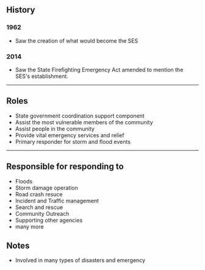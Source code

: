
## History

### 1962

- Saw the creation of what would become the SES

### 2014

- Saw the State Firefighting Emergency Act amended to mention the SES's establishment.

---
## Roles

- State government coordination support component
- Assist the most vulnerable members of the community
- Assist people in the community
- Provide vital emergency services and relief
- Primary responder for storm and flood events

---

## Responsible for responding to

- Floods
- Storm damage operation
- Road crash resuce
- Incident and Traffic management
- Search and rescue
- Community Outreach
- Supporting other agencies
- many more

## Notes

- Involved in many types of disasters and emergency